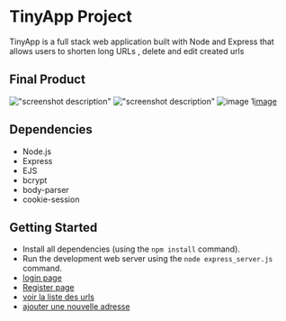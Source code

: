 # TinyApp Project

TinyApp is a full stack web application built with Node and Express that allows users to shorten long URLs , delete and edit created urls

## Final Product

!["screenshot description"](https://user-images.githubusercontent.com/38138018/102002435-75a8f700-3cca-11eb-9587-82e2c5364a8b.png)
!["screenshot description"](https://user-images.githubusercontent.com/38138018/102002454-a2f5a500-3cca-11eb-8d46-12187615c797.png)
![image](https://user-images.githubusercontent.com/38138018/102002455-a4bf6880-3cca-11eb-98a0-16cfcf4c11f7.png)
1[image](https://user-images.githubusercontent.com/38138018/102002456-a5f09580-3cca-11eb-8192-3230b5f935aa.png)
## Dependencies

- Node.js
- Express
- EJS
- bcrypt
- body-parser
- cookie-session

## Getting Started

- Install all dependencies (using the `npm install` command).
- Run the development web server using the `node express_server.js` command.
- [login page](http://localhost:8080/login)
- [Register page](http://localhost:8080/register)
- [voir la liste des urls](http://localhost:8080/urls)
- [ajouter une nouvelle adresse](http://localhost:8080/urls/new)


